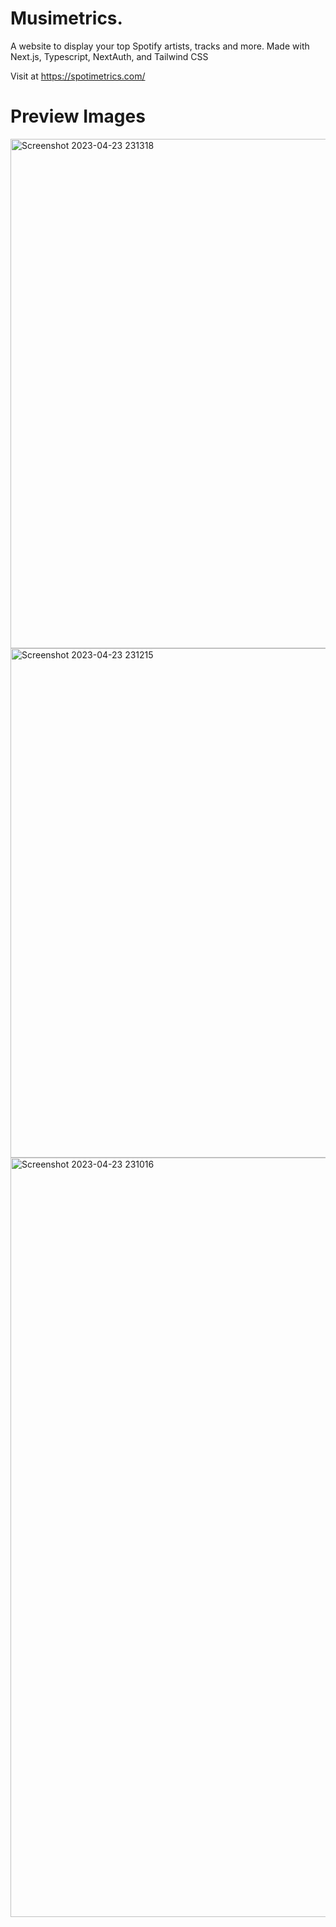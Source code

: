 # Musimetrics.
A website to display your top Spotify artists, tracks and more. Made with Next.js, Typescript, NextAuth, and Tailwind CSS

Visit at https://spotimetrics.com/

# Preview Images
<img width="815" alt="Screenshot 2023-04-23 231318" src="https://user-images.githubusercontent.com/122135216/233892114-1ae73191-8fbc-472a-bed9-f0c54b2802b8.png">
<img width="815" alt="Screenshot 2023-04-23 231215" src="https://user-images.githubusercontent.com/122135216/233892015-8f492e40-0235-409b-ba4f-27942ed34580.png">
<img width="1215" alt="Screenshot 2023-04-23 231016" src="https://user-images.githubusercontent.com/122135216/233891803-0b51fb51-7fea-43b0-b37a-3f61a11cf874.png">
